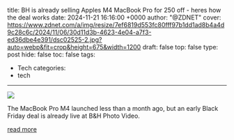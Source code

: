 title: BH is already selling Apples M4 MacBook Pro for 250 off - heres how the deal works
date: 2024-11-21 16:16:00 +0000
author: "@ZDNET"
cover: https://www.zdnet.com/a/img/resize/7ef6819d553fc80fff97b1dd1ad8b4a4d9c28c6c/2024/11/06/30d11d3b-4623-4e04-a7f3-ed36dbe4e391/dsc02525-2.jpg?auto=webp&fit=crop&height=675&width=1200
draft: false
top: false
type: post
hide: false
toc: false
tags:
  - Tech
categories:
  - tech
---

![](https://www.zdnet.com/a/img/resize/7ef6819d553fc80fff97b1dd1ad8b4a4d9c28c6c/2024/11/06/30d11d3b-4623-4e04-a7f3-ed36dbe4e391/dsc02525-2.jpg?auto=webp&fit=crop&height=675&width=1200)

The MacBook Pro M4 launched less than a month ago, but an early Black Friday deal is already live at B&H Photo Video.

[read more](https://www.zdnet.com/article/b-h-is-already-selling-apples-m4-macbook-pro-for-250-off-heres-how-the-deal-works/)
